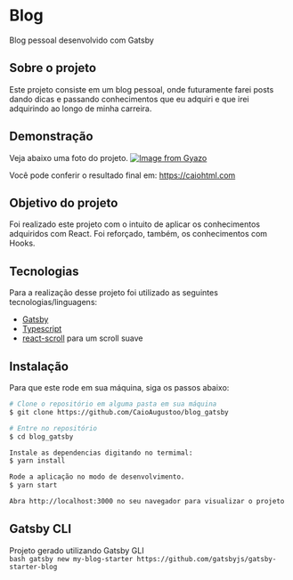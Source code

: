 # Blog
Blog pessoal desenvolvido com Gatsby

## Sobre o projeto 
Este projeto consiste em um blog pessoal, onde futuramente farei posts dando dicas e passando conhecimentos que eu adquiri e que irei adquirindo ao longo de minha carreira.

## Demonstração
Veja abaixo uma foto do projeto.
[![Image from Gyazo](https://i.gyazo.com/116c1aa54c6cd81afce667aca434629f.png)](https://gyazo.com/116c1aa54c6cd81afce667aca434629f)

Você pode conferir o resultado final em: https://caiohtml.com

## Objetivo do projeto
Foi realizado este projeto com o intuito de aplicar os conhecimentos adquiridos com React. Foi reforçado, também, os conhecimentos com Hooks.

## Tecnologias 
Para a realização desse projeto foi utilizado as seguintes tecnologias/linguagens: 
- [Gatsby](https://www.gatsbyjs.com) 
- [Typescript](https://www.typescriptlang.org)
- [react-scroll](https://www.npmjs.com/package/react-scroll) para um scroll suave

## Instalação
Para que este rode em sua máquina, siga os passos abaixo:

```bash
# Clone o repositório em alguma pasta em sua máquina
$ git clone https://github.com/CaioAugustoo/blog_gatsby

# Entre no repositório
$ cd blog_gatsby

Instale as dependencias digitando no termimal:
$ yarn install

Rode a aplicação no modo de desenvolvimento.
$ yarn start

Abra http://localhost:3000 no seu navegador para visualizar o projeto
```

## Gatsby CLI
Projeto gerado utilizando Gatsby GLI <br />
```bash gatsby new my-blog-starter https://github.com/gatsbyjs/gatsby-starter-blog ``` 
